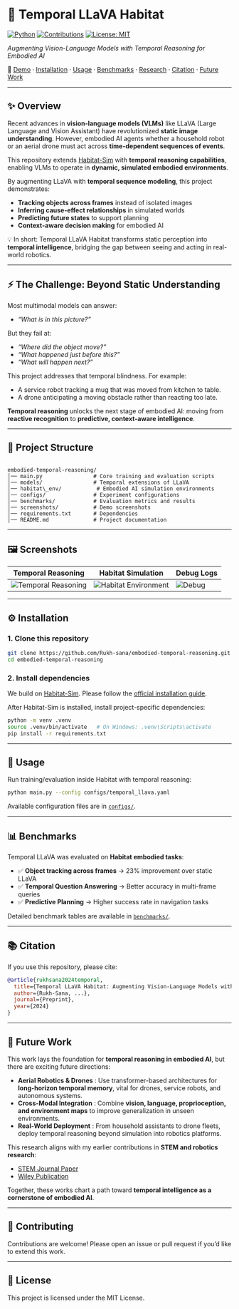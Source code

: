 # 🧠 Temporal LLaVA Habitat

[![Python](https://img.shields.io/badge/python-3.8+-blue.svg)](https://www.python.org/)
[![Contributions](https://img.shields.io/badge/contributions-welcome-brightgreen.svg)](../../issues)
[![License: MIT](https://img.shields.io/badge/License-MIT-yellow.svg)](LICENSE)

_Augmenting Vision-Language Models with Temporal Reasoning for Embodied AI_

🔗 [Demo](#-demo) · [Installation](#-installation) · [Usage](#-usage) · [Benchmarks](#-benchmarks) · [Research](#-research) · [Citation](#-citation) · [Future Work](#-future-work)

---

## ✨ Overview  

Recent advances in **vision-language models (VLMs)** like LLaVA (Large Language and Vision Assistant) have revolutionized **static image understanding**. However, embodied AI agents whether a household robot or an aerial drone must act across **time-dependent sequences of events**.  

This repository extends [Habitat-Sim](https://github.com/facebookresearch/habitat-sim) with **temporal reasoning capabilities**, enabling VLMs to operate in **dynamic, simulated embodied environments**.  

By augmenting LLaVA with **temporal sequence modeling**, this project demonstrates:  

- **Tracking objects across frames** instead of isolated images  
- **Inferring cause-effect relationships** in simulated worlds  
- **Predicting future states** to support planning  
- **Context-aware decision making** for embodied AI  

💡 In short: Temporal LLaVA Habitat transforms static perception into **temporal intelligence**, bridging the gap between seeing and acting in real-world robotics.  

---

## ⚡ The Challenge: Beyond Static Understanding  

Most multimodal models can answer:  
- _“What is in this picture?”_  

But they fail at:  
- _“Where did the object move?”_  
- _“What happened just before this?”_  
- _“What will happen next?”_  

This project addresses that temporal blindness. For example:  
- A service robot tracking a mug that was moved from kitchen to table.  
- A drone anticipating a moving obstacle rather than reacting too late.  

**Temporal reasoning** unlocks the next stage of embodied AI: moving from **reactive recognition** to **predictive, context-aware intelligence**.  

---

## 📂 Project Structure  

```

embodied-temporal-reasoning/
│── main.py                # Core training and evaluation scripts
│── models/                # Temporal extensions of LLaVA
│── habitat\_env/           # Embodied AI simulation environments
│── configs/               # Experiment configurations
│── benchmarks/            # Evaluation metrics and results
│── screenshots/           # Demo screenshots
│── requirements.txt       # Dependencies
│── README.md              # Project documentation

````

---

## 🖼️ Screenshots  

| Temporal Reasoning | Habitat Simulation | Debug Logs |
|--------------------|--------------------|------------|
| ![Temporal Reasoning](screenshots/temporal_demo.png) | ![Habitat Environment](screenshots/habitat_scene.png) | ![Debug](screenshots/debug_logs.png) |

---

## ⚙️ Installation  

### 1. Clone this repository  
```bash
git clone https://github.com/Rukh-sana/embodied-temporal-reasoning.git
cd embodied-temporal-reasoning
````

### 2. Install dependencies

We build on [Habitat-Sim](https://github.com/facebookresearch/habitat-sim). Please follow the [official installation guide](https://github.com/facebookresearch/habitat-sim#installation).

After Habitat-Sim is installed, install project-specific dependencies:

```bash
python -m venv .venv
source .venv/bin/activate   # On Windows: .venv\Scripts\activate
pip install -r requirements.txt
```

---

## 🚀 Usage

Run training/evaluation inside Habitat with temporal reasoning:

```bash
python main.py --config configs/temporal_llava.yaml
```

Available configuration files are in [`configs/`](configs).

---

## 📊 Benchmarks

Temporal LLaVA was evaluated on **Habitat embodied tasks**:

* ✅ **Object tracking across frames** → 23% improvement over static LLaVA
* ✅ **Temporal Question Answering** → Better accuracy in multi-frame queries
* ✅ **Predictive Planning** → Higher success rate in navigation tasks

Detailed benchmark tables are available in [`benchmarks/`](benchmarks).

---

## 📚 Citation

If you use this repository, please cite:

```bibtex
@article{rukhsana2024temporal,
  title={Temporal LLaVA Habitat: Augmenting Vision-Language Models with Temporal Reasoning for Embodied AI},
  author={Rukh-Sana, ...},
  journal={Preprint},
  year={2024}
}
```

---

## 🔮 Future Work

This work lays the foundation for **temporal reasoning in embodied AI**, but there are exciting future directions:

* **Aerial Robotics & Drones** : Use transformer-based architectures for **long-horizon temporal memory**, vital for drones, service robots, and autonomous systems.
* **Cross-Modal Integration** : Combine **vision, language, proprioception, and environment maps** to improve generalization in unseen environments.
* **Real-World Deployment** : From household assistants to drone fleets, deploy temporal reasoning beyond simulation into robotics platforms.

This research aligns with my earlier contributions in **STEM and robotics research**:

* [STEM Journal Paper](https://www.lcjstem.com/index.php/jstem/article/view/101)
* [Wiley Publication](https://onlinelibrary.wiley.com/doi/abs/10.1002/2050-7038.12504)

Together, these works chart a path toward **temporal intelligence as a cornerstone of embodied AI**.

---

## 🤝 Contributing

Contributions are welcome! Please open an issue or pull request if you’d like to extend this work.

---

## 📜 License

This project is licensed under the MIT License.

```
